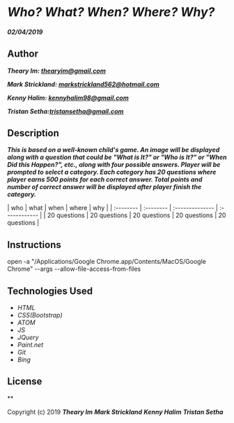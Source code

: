 # _Who? What? When? Where? Why?_

#### _02/04/2019_
## Author
_**Theary Im: thearyim@gmail.com**_

 _**Mark Strickland: markstrickland562@hotmail.com**_

 _**Kenny Halim: kennyhalim98@gmail.com**_

 _**Tristan Setha:tristansetha@gmail.com**_

## Description
**_This is based on a well-known child's game. An image will be displayed along with a question that could be "What is It?" or "Who is It?" or "When Did this Happen?", etc., along with four possible answers. Player will be prompted to select a category. Each category has 20 questions where player earns 500 points for each correct answer. Total points and number of correct answer will be displayed after player finish the category._**



|   who   |   what    |    when     |     where     |   why    |
| :-------- | :-------- | :--------------    | :------------  |
|  20 questions | 20 questions | 20 questions | 20 questions | 20 questions |

## Instructions
open -a "/Applications/Google Chrome.app/Contents/MacOS/Google Chrome" --args --allow-file-access-from-files
## Technologies Used
* _HTML_
* _CSS(Bootstrap)_
* _ATOM_
* _JS_
* _JQuery_
* _Paint.net_
* _Git_
* _Bing_

## License

**

Copyright (c) 2019 **_Theary Im_** **_Mark Strickland_** **_Kenny Halim_** **_Tristan Setha_**
